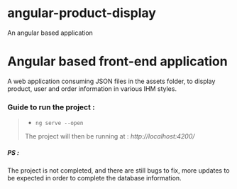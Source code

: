 # angular-product-display
An angular based application

# Angular based front-end application

A web application consuming JSON files in the assets folder, to display product, user and order information in various IHM styles.


### Guide to run the project :
>
> - `ng serve --open`
>
>  The project will then be running at : *http://localhost:4200/*

##### PS : 
The project is not completed, and there are still bugs to fix, more updates to be expected in order to complete the database information.
